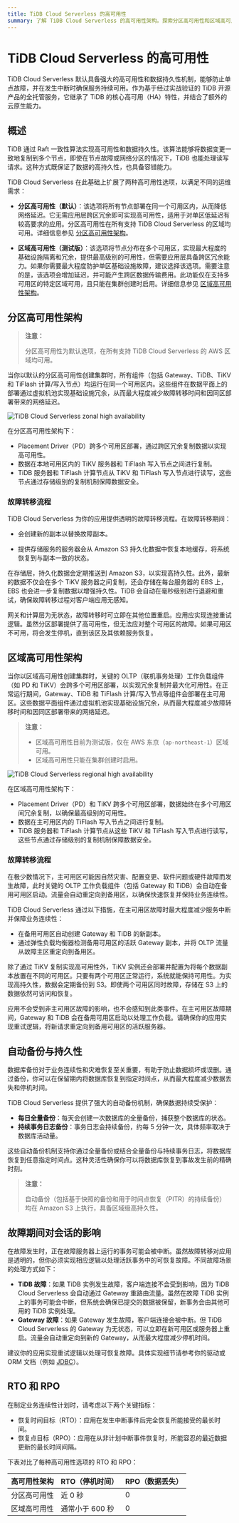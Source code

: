 ```yaml
---
title: TiDB Cloud Serverless 的高可用性
summary: 了解 TiDB Cloud Serverless 的高可用性架构。探索分区高可用性和区域高可用性选项、自动备份、故障转移流程，以及 TiDB 如何确保数据持久性和业务连续性。
---
```


# TiDB Cloud Serverless 的高可用性

TiDB Cloud Serverless 默认具备强大的高可用性和数据持久性机制，能够防止单点故障，并在发生中断时确保服务持续可用。作为基于经过实战验证的 TiDB 开源产品的全托管服务，它继承了 TiDB 的核心高可用（HA）特性，并结合了额外的云原生能力。

## 概述

TiDB 通过 Raft 一致性算法实现高可用性和数据持久性。该算法能够将数据变更一致地复制到多个节点，即使在节点故障或网络分区的情况下，TiDB 也能处理读写请求。这种方式既保证了数据的高持久性，也具备容错能力。

TiDB Cloud Serverless 在此基础上扩展了两种高可用性选项，以满足不同的运维需求：

- **分区高可用性（默认）**：该选项将所有节点部署在同一个可用区内，从而降低网络延迟。它无需应用层跨区冗余即可实现高可用性，适用于对单区低延迟有较高要求的应用。分区高可用性在所有支持 TiDB Cloud Serverless 的区域均可用。详细信息参见 [分区高可用性架构](#zonal-high-availability-architecture)。

- **区域高可用性（测试版）**：该选项将节点分布在多个可用区，实现最大程度的基础设施隔离和冗余，提供最高级别的可用性，但需要应用层具备跨区冗余能力。如果你需要最大程度防护单区基础设施故障，建议选择该选项。需要注意的是，该选项会增加延迟，并可能产生跨区数据传输费用。此功能仅在支持多可用区的特定区域可用，且只能在集群创建时启用。详细信息参见 [区域高可用性架构](#regional-high-availability-architecture)。

## 分区高可用性架构

> **注意：**
>
> 分区高可用性为默认选项，在所有支持 TiDB Cloud Serverless 的 AWS 区域均可用。

当你以默认的分区高可用性创建集群时，所有组件（包括 Gateway、TiDB、TiKV 和 TiFlash 计算/写入节点）均运行在同一个可用区内。这些组件在数据平面上的部署通过虚拟机池实现基础设施冗余，从而最大程度减少故障转移时间和因同区部署带来的网络延迟。

![TiDB Cloud Serverless zonal high availability](/media/tidb-cloud/serverless-zonal-high-avaliability-aws.png)

在分区高可用性架构下：

- Placement Driver（PD）跨多个可用区部署，通过跨区冗余复制数据以实现高可用性。
- 数据在本地可用区内的 TiKV 服务器和 TiFlash 写入节点之间进行复制。
- TiDB 服务器和 TiFlash 计算节点从 TiKV 和 TiFlash 写入节点进行读写，这些节点通过存储级别的复制机制保障数据安全。

### 故障转移流程

TiDB Cloud Serverless 为你的应用提供透明的故障转移流程。在故障转移期间：

- 会创建新的副本以替换故障副本。

- 提供存储服务的服务器会从 Amazon S3 持久化数据中恢复本地缓存，将系统恢复到与副本一致的状态。

在存储层，持久化数据会定期推送到 Amazon S3，以实现高持久性。此外，最新的数据不仅会在多个 TiKV 服务器之间复制，还会存储在每台服务器的 EBS 上，EBS 也会进一步复制数据以增强持久性。TiDB 会自动在毫秒级别进行退避和重试，确保故障转移过程对客户端应用无感知。

网关和计算层为无状态，故障转移时可立即在其他位置重启。应用应实现连接重试逻辑。虽然分区部署提供了高可用性，但无法应对整个可用区的故障。如果可用区不可用，将会发生停机，直到该区及其依赖服务恢复。

## 区域高可用性架构

当你以区域高可用性创建集群时，关键的 OLTP（联机事务处理）工作负载组件（如 PD 和 TiKV）会跨多个可用区部署，以实现冗余复制并最大化可用性。在正常运行期间，Gateway、TiDB 和 TiFlash 计算/写入节点等组件会部署在主可用区。这些数据平面组件通过虚拟机池实现基础设施冗余，从而最大程度减少故障转移时间和因同区部署带来的网络延迟。

> **注意：**
>
> - 区域高可用性目前为测试版，仅在 AWS 东京（`ap-northeast-1`）区域可用。
> - 区域高可用性只能在集群创建时启用。

![TiDB Cloud Serverless regional high availability](/media/tidb-cloud/serverless-regional-high-avaliability-aws.png)

在区域高可用性架构下：

- Placement Driver（PD）和 TiKV 跨多个可用区部署，数据始终在多个可用区间冗余复制，以确保最高级别的可用性。
- 数据在主可用区内的 TiFlash 写入节点之间进行复制。
- TiDB 服务器和 TiFlash 计算节点从这些 TiKV 和 TiFlash 写入节点进行读写，这些节点通过存储级别的复制机制保障数据安全。

### 故障转移流程

在极少数情况下，主可用区可能因自然灾害、配置变更、软件问题或硬件故障而发生故障，此时关键的 OLTP 工作负载组件（包括 Gateway 和 TiDB）会自动在备用可用区启动。流量会自动重定向到备用区，以确保快速恢复并保持业务连续性。

TiDB Cloud Serverless 通过以下措施，在主可用区故障时最大程度减少服务中断并保障业务连续性：

- 在备用可用区自动创建 Gateway 和 TiDB 的新副本。
- 通过弹性负载均衡器检测备用可用区的活跃 Gateway 副本，并将 OLTP 流量从故障主区重定向到备用区。

除了通过 TiKV 复制实现高可用性外，TiKV 实例还会部署并配置为将每个数据副本放置在不同的可用区。只要有两个可用区正常运行，系统就能保持可用性。为实现高持久性，数据会定期备份到 S3。即使两个可用区同时故障，存储在 S3 上的数据依然可访问和恢复。

应用不会受到非主可用区故障的影响，也不会感知到此类事件。在主可用区故障期间，Gateway 和 TiDB 会在备用可用区启动以处理工作负载。请确保你的应用实现重试逻辑，将新请求重定向到备用可用区的活跃服务器。

## 自动备份与持久性

数据库备份对于业务连续性和灾难恢复至关重要，有助于防止数据损坏或误删。通过备份，你可以在保留期内将数据库恢复到指定时间点，从而最大程度减少数据丢失和停机时间。

TiDB Cloud Serverless 提供了强大的自动备份机制，确保数据持续受保护：

- **每日全量备份**：每天会创建一次数据库的全量备份，捕获整个数据库的状态。
- **持续事务日志备份**：事务日志会持续备份，约每 5 分钟一次，具体频率取决于数据库活动量。

这些自动备份机制支持你通过全量备份或结合全量备份与持续事务日志，将数据库恢复到任意指定时间点。这种灵活性确保你可以将数据库恢复到事故发生前的精确时刻。

> **注意：**
>
> 自动备份（包括基于快照的备份和用于时间点恢复（PITR）的持续备份）均在 Amazon S3 上执行，具备区域级高持久性。

## 故障期间对会话的影响

在故障发生时，正在故障服务器上运行的事务可能会被中断。虽然故障转移对应用是透明的，但你必须实现相应逻辑以处理活跃事务中的可恢复故障。不同故障场景的处理方式如下：

- **TiDB 故障**：如果 TiDB 实例发生故障，客户端连接不会受到影响，因为 TiDB Cloud Serverless 会自动通过 Gateway 重路由流量。虽然在故障 TiDB 实例上的事务可能会中断，但系统会确保已提交的数据被保留，新事务会由其他可用的 TiDB 实例处理。
- **Gateway 故障**：如果 Gateway 发生故障，客户端连接会被中断。但 TiDB Cloud Serverless 的 Gateway 为无状态，可以立即在新可用区或服务器上重启。流量会自动重定向到新的 Gateway，从而最大程度减少停机时间。

建议你的应用实现重试逻辑以处理可恢复故障。具体实现细节请参考你的驱动或 ORM 文档（例如 [JDBC](https://dev.mysql.com/doc/connector-j/en/connector-j-config-failover.html)）。

## RTO 和 RPO

在制定业务连续性计划时，请考虑以下两个关键指标：

- 恢复时间目标（RTO）：应用在发生中断事件后完全恢复所能接受的最长时间。
- 恢复点目标（RPO）：应用在从非计划中断事件恢复时，所能容忍的最近数据更新的最长时间间隔。

下表对比了每种高可用性选项的 RTO 和 RPO：

| 高可用性架构           | RTO（停机时间）           | RPO（数据丢失） |
|------------------------|--------------------------|-----------------|
| 分区高可用性           | 近 0 秒                  | 0               |
| 区域高可用性           | 通常小于 600 秒          | 0               |